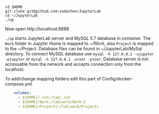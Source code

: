 

```
cd $HOME
git clone git@github.com:sudachen/JupyterLab
cd ~/JupyterLab
./up
```

Now open http://localhost:8888

`./up` starts JupyterLab server and MySQL 5.7 database in container. The `Work` folder in Jupyter Home is mapped to ~/Work, also `Project` is mapped to the ~/Project. Database files can be found in ~/JupyterLab/MySql directory. To cennect MySQL database use `mysql -h 127.0.0.1 -ujupyter -pjupyter` or `mysql -h 127.0.0.1 -uroot -ptoor`. Database server is not accessable from the network and accepts connection only from the localhost.

To add/change mapping folders edit this part of Config/docker-compose.yml
```yml
    volumes:
      - ${HOME}/.ssh:/lab/.ssh
      - ${HOME}/Work:/lab/work/Work:Z
      - ${HOME}/Projects:/lab/work/Projects
 ```
